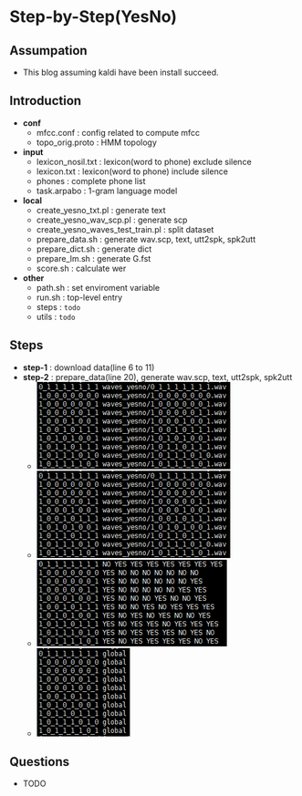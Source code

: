 # Step-by-Step(YesNo)
## Assumpation
- This blog assuming kaldi have been install succeed.
## Introduction
- **conf**
    - mfcc.conf : config related to compute mfcc
    - topo_orig.proto : HMM topology
- **input**
    - lexicon_nosil.txt : lexicon(word to phone) exclude silence
    - lexicon.txt : lexicon(word to phone) include silence
    - phones : complete phone list
    - task.arpabo : 1-gram language model
- **local**
    - create_yesno_txt.pl : generate text
    - create_yesno_wav_scp.pl : generate scp
    - create_yesno_waves_test_train.pl : split dataset
    - prepare_data.sh : generate wav.scp, text, utt2spk, spk2utt
    - prepare_dict.sh : generate dict
    - prepare_lm.sh : generate G.fst
    - score.sh : calculate wer
- **other**
    - path.sh : set enviroment variable
    - run.sh : top-level entry
    - steps : `todo`
    - utils : `todo`
## Steps
- **step-1** : download data(line 6 to 11)
- **step-2** : prepare_data(line 20), generate wav.scp, text, utt2spk, spk2utt
    - <img src="../../images/yesno/wav_scp.png" title="wav.scp" />
    - ![wav.scp](../../images/yesno/wav_scp.png)
    - ![text](../../images/yesno/text.png)
    - ![utt2spk](../../images/yesno/utt2spk.png)
## Questions
- TODO